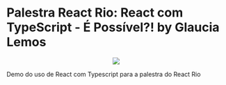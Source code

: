 # Palestra React Rio: React com TypeScript - É Possível?! by Glaucia Lemos

<p align="center">
  <img src="https://imageshack.com/a/img924/5079/82gn9b.gif"/>
</p>



Demo do uso de React com Typescript para a palestra do React Rio



